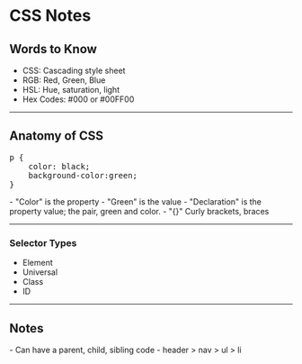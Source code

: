 <h1>CSS Notes</h1>

<h2>Words to Know</h2>
<ul>
<li>CSS: Cascading style sheet</li>
<li>RGB: Red, Green, Blue</li>
<li>HSL: Hue, saturation, light</li>
<li>Hex Codes: #000 or #00FF00</li>
</ul>
<hr>
<h2>Anatomy of CSS</h2>
<pre>
p {
    color: black;
    background-color:green;
}
</pre>
- "Color" is the property
- "Green" is the value
- "Declaration" is the property value; the pair, green and color.
- "{}" Curly brackets, braces
<hr>
<h3> Selector Types</h3>
<ul>
    <li> Element</li>
    <li>Universal</li>
    <li>Class</li>
    <li>ID</li>
    </ul>
<hr>
<h2>Notes</h2>
- Can have a parent, child, sibling code
    - header > nav > ul > li
